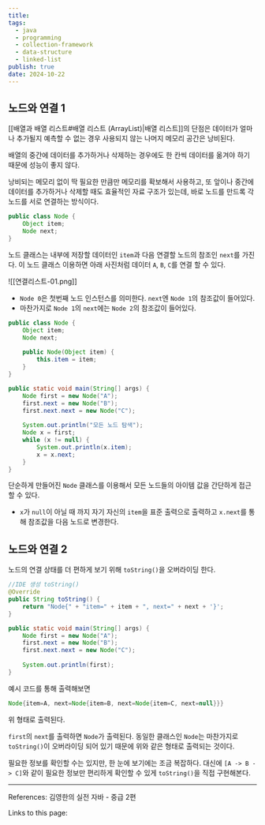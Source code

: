 ```yaml
---
title: 
tags:
  - java
  - programming
  - collection-framework
  - data-structure
  - linked-list
publish: true
date: 2024-10-22
---
```

## 노드와 연결 1
[[배열과 배열 리스트#배열 리스트 (ArrayList)|배열 리스트]]의 단점은 데이터가 얼마나 추가될지 예측할 수 없는 경우 사용되지 않는 나머지 메모리 공간은 낭비된다.

배열의 중간에 데이터를 추가하거나 삭제하는 경우에도 한 칸씩 데이터를 옮겨야 하기 때문에 성능이 좋지 않다.

낭비되는 메모리 없이 딱 필요한 만큼만 메모리를 확보해서 사용하고, 또 앞이나 중간에 데이터를 추가하거나 삭제할 때도 효율적인 자료 구조가 있는데, 바로 노드를 만드록 각 노드를 서로 연결하는 방식이다.

```java
public class Node {
	Object item;
	Node next;
}
```

노드 클래스는 내부에 저장할 데이터인 `item`과 다음 연결할 노드의 참조인 `next`를 가진다. 이 노드 클래스 이용하면 아래 사진처럼 데이터 `A`, `B`, `C`를 연결 할 수 있다.

![[연결리스트-01.png]]
- `Node 0`은 첫번째 노드 인스턴스를 의미한다. `next`엔 `Node 1`의 참조값이 들어있다.
- 마찬가지로 `Node 1`의 `next`에는 `Node 2`의 참조값이 들어있다.

```java
public class Node {  
    Object item;  
    Node next;  
  
    public Node(Object item) {  
        this.item = item;  
    }  
}
```

```java
public static void main(String[] args) {  
    Node first = new Node("A");  
    first.next = new Node("B");  
    first.next.next = new Node("C");  
  
    System.out.println("모든 노드 탐색");  
    Node x = first;  
    while (x != null) {  
        System.out.println(x.item);  
        x = x.next;  
    }  
}
```

단순하게 만들어진 `Node` 클래스를 이용해서 모든 노드들의 아이템 값을 간단하게 접근할 수 있다.

- `x`가 `null`이 아닐 때 까지 자기 자신의 `item`을 표준 출력으로 출력하고 `x.next`를 통해 참조값을 다음 노드로 변경한다.

## 노드와 연결 2
노드의 연결 상태를 더 편하게 보기 위해 `toString()`을 오버라이딩 한다.

```java
//IDE 생성 toString() 
@Override 
public String toString() {
	return "Node{" + "item=" + item + ", next=" + next + '}'; 
}
```

```java
public static void main(String[] args) {  
    Node first = new Node("A");  
    first.next = new Node("B");  
    first.next.next = new Node("C");  
  
    System.out.println(first);  
}
```
예시 코드를 통해 출력해보면

```java
Node{item=A, next=Node{item=B, next=Node{item=C, next=null}}}
```
위 형태로 출력된다. 

`first`의 `next`를 출력하면 `Node`가 출력된다. 동일한 클래스인 `Node`는 마찬가지로 `toString()`이 오버라이딩 되어 있기 때문에 위와 같은 형태로 출력되는 것이다.

필요한 정보를 확인할 수는 있지만, 한 눈에 보기에는 조금 복잡하다. 대신에 `[A -> B -> C]`와 같이 필요한 정보만 편리하게 확인할 수 있게 `toString()`을 직접 구현해본다.




---
References: 김영한의 실전 자바 - 중급 2편

Links to this page: 